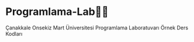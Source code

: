 # Programlama-Lab👩‍💻

Çanakkale Onsekiz Mart Üniversitesi Programlama Laboratuvarı Örnek Ders Kodları
